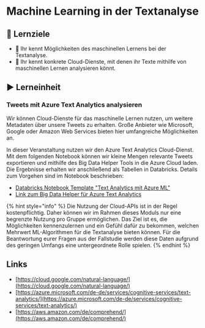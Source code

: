 # Machine Learning in der Textanalyse

## 🎯 Lernziele

* 🎯 Ihr kennt Möglichkeiten des maschinellen Lernens bei der Textanalyse.
* 🎯 Ihr kennt konkrete Cloud-Dienste, mit denen ihr Texte mithilfe von maschinellen Lernen analysieren könnt.

## ▶ Lerneinheit

### Tweets mit Azure Text Analytics analysieren

Wir können Cloud-Dienste für das maschinelle Lernen nutzen, um weitere Metadaten über unsere Tweets zu erhalten. Große Anbieter wie Microsoft, Google oder Amazon Web Services bieten hier umfangreiche Möglichkeiten an. 

In dieser Veranstaltung nutzen wir den Azure Text Analytics Cloud-Dienst. Mit dem folgenden Notebook können wir kleine Mengen relevante Tweets exportieren und mithilfe des Big Data Helper Tools in die Azure Cloud laden. Die Ergebnisse erhalten wir anschließend als Tabellen in Databricks. Details zum Vorgehen sind im Notebook beschrieben:

* [Databricks Notebook Template "Text Analytics mit Azure ML"](https://winf-hsos.github.io/databricks-notebooks/big-data-analytics/Text%20Analytics%20mit%20Azure%20ML.html)
* [Link zum Big Data Helper für Azure Text Analytics](https://big-data-analytics-helper.glitch.me/text/index.html)

{% hint style="info" %}
Die Nutzung der Cloud-APIs ist in der Regel kostenpflichtig. Daher können wir im Rahmen dieses Moduls nur eine begrenzte Nutzung pro Gruppe ermöglichen. Das Ziel ist es, die Möglichkeiten kennenzulernen und ein Gefühl dafür zu bekommen, welchen Mehrwert ML-Algorithmen für die Textanalyse bieten können. Für die Beantwortung eurer Fragen aus der Fallstudie werden diese Daten aufgrund des geringen Umfangs eine untergeordnete Rolle spielen.
{% endhint %}

## Links

* [https://cloud.google.com/natural-language/](https://cloud.google.com/natural-language/)
* [https://azure.microsoft.com/de-de/services/cognitive-services/text-analytics/](https://azure.microsoft.com/de-de/services/cognitive-services/text-analytics/)
* [https://aws.amazon.com/de/comprehend/](https://aws.amazon.com/de/comprehend/)

